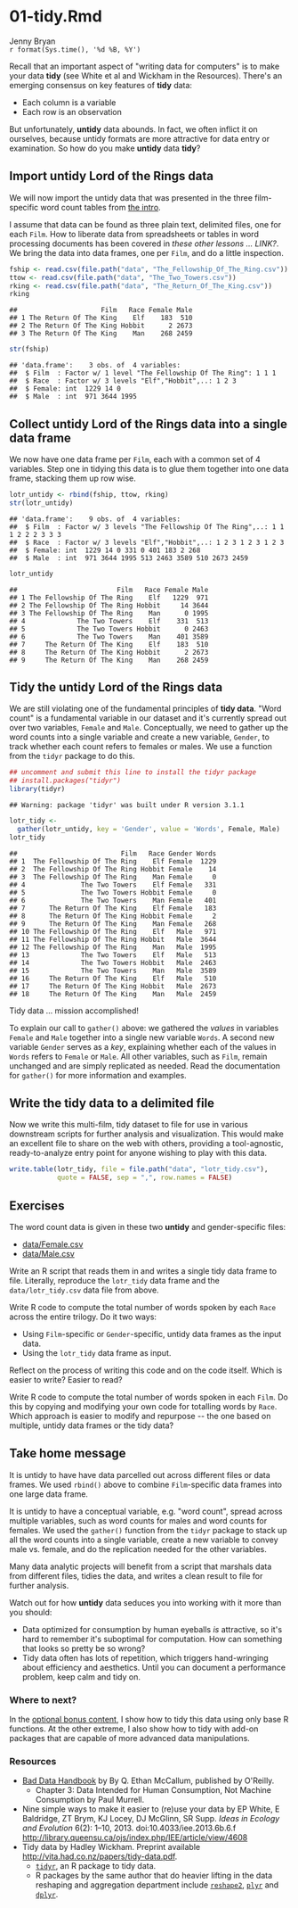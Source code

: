 # 01-tidy.Rmd
Jenny Bryan  
`r format(Sys.time(), '%d %B, %Y')`  

Recall that an important aspect of "writing data for computers" is to make your data __tidy__ (see White et al and Wickham in the Resources). There's an emerging consensus on key features of __tidy__ data:

  * Each column is a variable
  * Each row is an observation

But unfortunately, __untidy__ data abounds. In fact, we often inflict it on ourselves, because untidy formats are more attractive for data entry or examination. So how do you make __untidy__ data __tidy__?

## Import untidy Lord of the Rings data

We will now import the untidy data that was presented in the three film-specific word count tables from [the intro](00-intro.md).

I assume that data can be found as three plain text, delimited files, one for each `Film`. How to liberate data from spreadsheets or tables in word processing documents has been covered in *these other lessons ... LINK?*. We bring the data into data frames, one per `Film`, and do a little inspection.


```r
fship <- read.csv(file.path("data", "The_Fellowship_Of_The_Ring.csv"))
ttow <- read.csv(file.path("data", "The_Two_Towers.csv"))
rking <- read.csv(file.path("data", "The_Return_Of_The_King.csv"))  
rking
```

```
##                     Film   Race Female Male
## 1 The Return Of The King    Elf    183  510
## 2 The Return Of The King Hobbit      2 2673
## 3 The Return Of The King    Man    268 2459
```

```r
str(fship)
```

```
## 'data.frame':	3 obs. of  4 variables:
##  $ Film  : Factor w/ 1 level "The Fellowship Of The Ring": 1 1 1
##  $ Race  : Factor w/ 3 levels "Elf","Hobbit",..: 1 2 3
##  $ Female: int  1229 14 0
##  $ Male  : int  971 3644 1995
```

## Collect untidy Lord of the Rings data into a single data frame

We now have one data frame per `Film`, each with a common set of 4 variables. Step one in tidying this data is to glue them together into one data frame, stacking them up row wise.


```r
lotr_untidy <- rbind(fship, ttow, rking)
str(lotr_untidy)
```

```
## 'data.frame':	9 obs. of  4 variables:
##  $ Film  : Factor w/ 3 levels "The Fellowship Of The Ring",..: 1 1 1 2 2 2 3 3 3
##  $ Race  : Factor w/ 3 levels "Elf","Hobbit",..: 1 2 3 1 2 3 1 2 3
##  $ Female: int  1229 14 0 331 0 401 183 2 268
##  $ Male  : int  971 3644 1995 513 2463 3589 510 2673 2459
```

```r
lotr_untidy
```

```
##                         Film   Race Female Male
## 1 The Fellowship Of The Ring    Elf   1229  971
## 2 The Fellowship Of The Ring Hobbit     14 3644
## 3 The Fellowship Of The Ring    Man      0 1995
## 4             The Two Towers    Elf    331  513
## 5             The Two Towers Hobbit      0 2463
## 6             The Two Towers    Man    401 3589
## 7     The Return Of The King    Elf    183  510
## 8     The Return Of The King Hobbit      2 2673
## 9     The Return Of The King    Man    268 2459
```

## Tidy the untidy Lord of the Rings data

We are still violating one of the fundamental principles of __tidy data__. "Word count" is a fundamental variable in our dataset and it's currently spread out over two variables, `Female` and `Male`. Conceptually, we need to gather up the word counts into a single variable and create a new variable, `Gender`, to track whether each count refers to females or males. We use a function from the `tidyr` package to do this.

```r
## uncomment and submit this line to install the tidyr package
## install.packages("tidyr")
library(tidyr)
```

```
## Warning: package 'tidyr' was built under R version 3.1.1
```

```r
lotr_tidy <-
  gather(lotr_untidy, key = 'Gender', value = 'Words', Female, Male)
lotr_tidy
```

```
##                          Film   Race Gender Words
## 1  The Fellowship Of The Ring    Elf Female  1229
## 2  The Fellowship Of The Ring Hobbit Female    14
## 3  The Fellowship Of The Ring    Man Female     0
## 4              The Two Towers    Elf Female   331
## 5              The Two Towers Hobbit Female     0
## 6              The Two Towers    Man Female   401
## 7      The Return Of The King    Elf Female   183
## 8      The Return Of The King Hobbit Female     2
## 9      The Return Of The King    Man Female   268
## 10 The Fellowship Of The Ring    Elf   Male   971
## 11 The Fellowship Of The Ring Hobbit   Male  3644
## 12 The Fellowship Of The Ring    Man   Male  1995
## 13             The Two Towers    Elf   Male   513
## 14             The Two Towers Hobbit   Male  2463
## 15             The Two Towers    Man   Male  3589
## 16     The Return Of The King    Elf   Male   510
## 17     The Return Of The King Hobbit   Male  2673
## 18     The Return Of The King    Man   Male  2459
```

Tidy data ... mission accomplished!

To explain our call to `gather()` above: we gathered the *values* in variables `Female` and `Male` together into a single new variable `Words`. A second new variable `Gender` serves as a *key*, explaining whether each of the values in `Words` refers to `Female` or `Male`. All other variables, such as `Film`, remain unchanged and are simply replicated as needed. Read the documentation for `gather()` for more information and examples.

## Write the tidy data to a delimited file

Now we write this multi-film, tidy dataset to file for use in various downstream scripts for further analysis and visualization. This would make an excellent file to share on the web with others, providing a tool-agnostic, ready-to-analyze entry point for anyone wishing to play with this data.


```r
write.table(lotr_tidy, file = file.path("data", "lotr_tidy.csv"),
            quote = FALSE, sep = ",", row.names = FALSE)
```

## Exercises

The word count data is given in these two __untidy__ and gender-specific files:

  * [data/Female.csv](data/Female.csv)
  * [data/Male.csv](data/Male.csv)
  
Write an R script that reads them in and writes a single tidy data frame to file. Literally, reproduce the `lotr_tidy` data frame and the `data/lotr_tidy.csv` data file from above.

Write R code to compute the total number of words spoken by each `Race` across the entire trilogy. Do it two ways:

  * Using `Film`-specific or `Gender`-specific, untidy data frames as the input data.
  * Using the `lotr_tidy` data frame as input.

Reflect on the process of writing this code and on the code itself. Which is easier to write? Easier to read?

Write R code to compute the total number of words spoken in each `Film`. Do this by copying and modifying your own code for totalling words by `Race`. Which approach is easier to modify and repurpose -- the one based on multiple, untidy data frames or the tidy data?

## Take home message

It is untidy to have have data parcelled out across different files or data frames. We used `rbind()` above to combine `Film`-specific data frames into one large data frame.

It is untidy to have a conceptual variable, e.g. "word count", spread across multiple variables, such as word counts for males and word counts for females. We used the `gather()` function from the `tidyr` package to stack up all the word counts into a single variable, create a new variable to convey male vs. female, and  do the replication needed for the other variables.

Many data analytic projects will benefit from a script that marshals data from different files, tidies the data, and writes a clean result to file for further analysis.

Watch out for how __untidy__ data seduces you into working with it more than you should:

  * Data optimized for consumption by human eyeballs *is* attractive, so it's hard to remember it's suboptimal for computation. How can something that looks so pretty be so wrong?
  * Tidy data often has lots of repetition, which triggers hand-wringing about efficiency and aesthetics. Until you can document a performance problem, keep calm and tidy on.

### Where to next?

In the [optional bonus content](02-tidy-bonus-content.md), I show how to tidy this data using only base R functions. At the other extreme, I also show how to tidy with add-on packages that are capable of more advanced data manipulations.

### Resources

  * [Bad Data Handbook](http://shop.oreilly.com/product/0636920024422.do) by By Q. Ethan McCallum, published by O'Reilly.
    - Chapter 3: Data Intended for Human Consumption, Not Machine Consumption by Paul Murrell.
  * Nine simple ways to make it easier to (re)use your data by EP White, E Baldridge, ZT Brym, KJ Locey, DJ McGlinn, SR Supp. *Ideas in Ecology and Evolution* 6(2): 1–10, 2013. doi:10.4033/iee.2013.6b.6.f <http://library.queensu.ca/ojs/index.php/IEE/article/view/4608>
  * Tidy data by Hadley Wickham. Preprint available <http://vita.had.co.nz/papers/tidy-data.pdf>.
    - [`tidyr`](https://github.com/hadley/tidyr), an R package to tidy data.
    - R packages by the same author that do heavier lifting in the data reshaping and aggregation department include [`reshape2`](https://github.com/hadley/reshape), [`plyr`](https://github.com/hadley/plyr) and [`dplyr`](https://github.com/hadley/dplyr).
    
